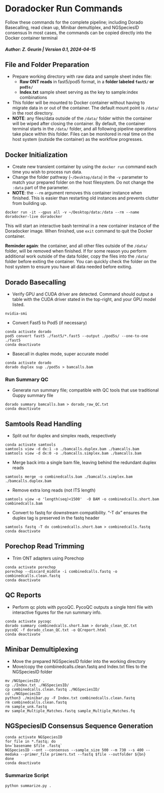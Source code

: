 # Doradocker Run Commands
Follow these commands for the complete pipeline; including Dorado Basecalling, read clean up, Minibar demultiplex, and NGSpeciesID consensus
In most cases, the commands can be copied directly into the Docker container terminal
##### Author: Z. Geurin | Version 0.1, 2024-04-15

## File and Folder Preparation
* Prepare working directory with raw data and sample sheet index file:
  * **Raw ONT reads** in fast5/pod5 format, in a **folder labeled `fast5/` or `pod5s/`**
  * **Index.txt** sample sheet serving as the key to sample:index combinations
* This folder will be mounted to Docker container without having to migrate data in or out of the container. The default mount point is `/data/` in the root directory.
* **NOTE**: any files/data outside of the `/data/` folder within the container will be wiped after closing the container. By default, the container terminal starts in the `/data/` folder, and all following pipeline operations take place within this folder. Files can be monitored in real time on the host system (outside the container) as the workflow progresses.



## Docker Initialization
* Create new transient container by using the `docker run` command each time you wish to process run data.
* Change the folder pathway (`~/Desktop/data`) in the `-v` parameter to match your prepared folder on the host filesystem. Do not change the `:data` part of the parameter.
* **NOTE**: the `--rm` argument removes this container instance when finished. This is easier than restarting old instances and prevents clutter from building up.
```
docker run -it --gpus all -v ~/Desktop/data:/data --rm --name doradocker-live doradocker
```
This will start an interactive bash terminal in a new container instance of the Doradocker image. When finished, use `exit` command to quit the Docker container.  

**Reminder again**: the container, and all other files outside of the `/data/` folder, will be removed when finished. If for some reason you perform additional work outside of the data folder, copy the files into the `/data/` folder before exiting the container. You can quickly check the folder on the host system to ensure you have all data needed before exiting.

## Dorado Basecalling
* Verify GPU and CUDA driver are detected. Command should output a table with the CUDA driver stated in the top-right, and your GPU model listed.
```
nvidia-smi
```

* Convert Fast5 to Pod5 (if necessary)
```
conda activate dorado
pod5 convert fast5 ./fast5/*.fast5 --output ./pod5s/ --one-to-one ./fast5
conda deactivate
```

* Basecall in duplex mode, super accurate model
```
conda activate dorado
dorado duplex sup ./pod5s > bamcalls.bam
```

### Run Summary QC 
* Generate run summary file; compatible with QC tools that use traditional Guppy summary file
```
dorado summary bamcalls.bam > dorado_raw_QC.txt
conda deactivate
```

## Samtools Read Handling
* Split out for duplex and simplex reads, respectively
```
conda activate samtools
samtools view -d dx:1 -o ./bamcalls.duplex.bam ./bamcalls.bam
samtools view -d dx:0 -o ./bamcalls.simplex.bam ./bamcalls.bam
```

* Merge back into a single bam file, leaving behind the redundant duplex reads
```
samtools merge -o combinedcalls.bam ./bamcalls.simplex.bam ./bamcalls.duplex.bam
```

* Remove extra long reads (not ITS length)
```
samtools view -e 'length(seq)<1500'  -O BAM -o combinedcalls.short.bam combinedcalls.bam
```

* Convert to fastq for downstream compatibility. “-T dx” ensures the duplex tag is preserved in the fastq header
```
samtools fastq -T dx combinedcalls.short.bam > combinedcalls.fastq
conda deactivate
```

## Porechop Read Trimming
* Trim ONT adapters using Porechop
```
conda activate porechop
porechop --discard_middle -i combinedcalls.fastq -o combinedcalls.clean.fastq
conda deactivate
```

## QC Reports
* Perform qc plots with pycoQC. PycoQC outputs a single html file with interactive figures for the run summary info.
```
conda activate pycoqc
dorado summary combinedcalls.short.bam > dorado_clean_QC.txt
pycoQC -f dorado_clean_QC.txt -o QCreport.html
conda deactivate
```

## Minibar Demultiplexing
* Move the prepared NGSpeciesID folder into the working directory
* Move/copy the combinedcalls.clean.fastq and Index.txt files to the NGSpeciesID folder
```
mv /NGSpeciesID/ .
cp ./Index.txt ./NGSpeciesID/
cp combinedcalls.clean.fastq ./NGSpeciesID/
cd ./NGSpeciesID
python3 ./minibar.py -F Index.txt combinedcalls.clean.fastq
rm combinedcalls.clean.fastq
rm sample_unk.fastq
mv sample_Multiple_Matches.fastq sample_Multiple_Matches.fq
```

## NGSpeciesID Consensus Sequence Generation
```
conda activate NGSpeciesID
for file in *.fastq; do
bn=`basename $file .fastq`
NGSpeciesID --ont --consensus --sample_size 500 --m 730 --s 400 --medaka --primer_file primers.txt --fastq $file --outfolder ${bn}
done
conda deactivate
```

### Summarize Script
```
python summarize.py .
```
